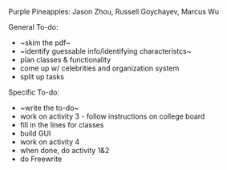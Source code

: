 Purple Pineapples: Jason Zhou, Russell Goychayev, Marcus Wu

General To-do:
* ~skim the pdf~
* ~identify guessable info/identifying characteristcs~
* plan classes & functionality
* come up w/ celebrities and organization system
* split up tasks



Specific To-do:
* ~write the to-do~
* work on activity 3 - follow instructions on college board
* fill in the lines for classes
* build GUI
* work on activity 4
* when done, do activity 1&2 
* do Freewrite
